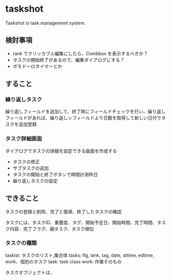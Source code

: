 # taskshot
Taskshot is task management system.


## 検討事項
- rank でクリッカブル編集にしたら、Combbox を表示するべきか？
- タスクの開始終了があるので、編集ダイアログにする？
- ポモドーロタイマーとか


## すること

### 繰り返しタスク

繰り返しフィールドを追加して、終了時にフィールドチェックを行い、繰り返しフィールドがあれば、繰り返しシフィールドより日数を取得して新しい日付でタスクを追加登録

### タスク詳細画面

ダイアログでタスクの詳細を設定できる画面を作成する
- タスクの修正
- サブタスクの追加
- タスクの開始と終了ボタンで時間計測昨日
- 繰り返しタスクの設定


## できること

タスクの登録と削除、完了と復帰、終了したタスクの確認

タスクには、タスクID、重要度、タグ、開始予定日、開始時間、完了時間、タスク内容、完了フラグ、親タスク、タスク順位


### タスクの種類

taskist: タスクのリスト,集合体
tasks: flg, lank, tag, date, sttime, edtime, work、個別のタスク
task: task class
work: 作業そのもの


タスクオブジェクトは、
